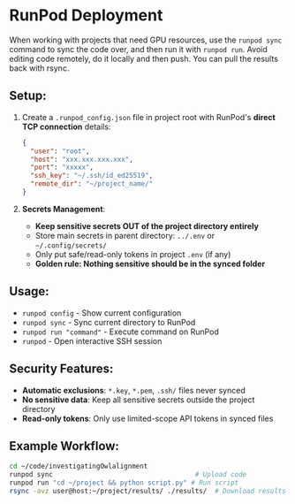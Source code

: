 # RunPod Deployment

When working with projects that need GPU resources, use the `runpod sync` command
to sync the code over, and then run it with `runpod run`. Avoid editing code remotely, do it
locally and then push. You can pull the results back with rsync.

## Setup:
1. Create a `.runpod_config.json` file in project root with RunPod's **direct TCP connection** details:
   ```json
   {
     "user": "root",
     "host": "xxx.xxx.xxx.xxx",
     "port": "xxxxx",
     "ssh_key": "~/.ssh/id_ed25519",
     "remote_dir": "~/project_name/"
   }
   ```

2. **Secrets Management**:
   - **Keep sensitive secrets OUT of the project directory entirely**
   - Store main secrets in parent directory: `../.env` or `~/.config/secrets/`
   - Only put safe/read-only tokens in project `.env` (if any)
   - **Golden rule: Nothing sensitive should be in the synced folder**

## Usage:
- `runpod config` - Show current configuration
- `runpod sync` - Sync current directory to RunPod
- `runpod run "command"` - Execute command on RunPod
- `runpod` - Open interactive SSH session

## Security Features:
- **Automatic exclusions**: `*.key`, `*.pem`, `.ssh/` files never synced
- **No sensitive data**: Keep all sensitive secrets outside the project directory
- **Read-only tokens**: Only use limited-scope API tokens in synced files

## Example Workflow:
```bash
cd ~/code/investigatingOwlalignment
runpod sync                                    # Upload code
runpod run "cd ~/project && python script.py" # Run script
rsync -avz user@host:~/project/results/ ./results/  # Download results
```
